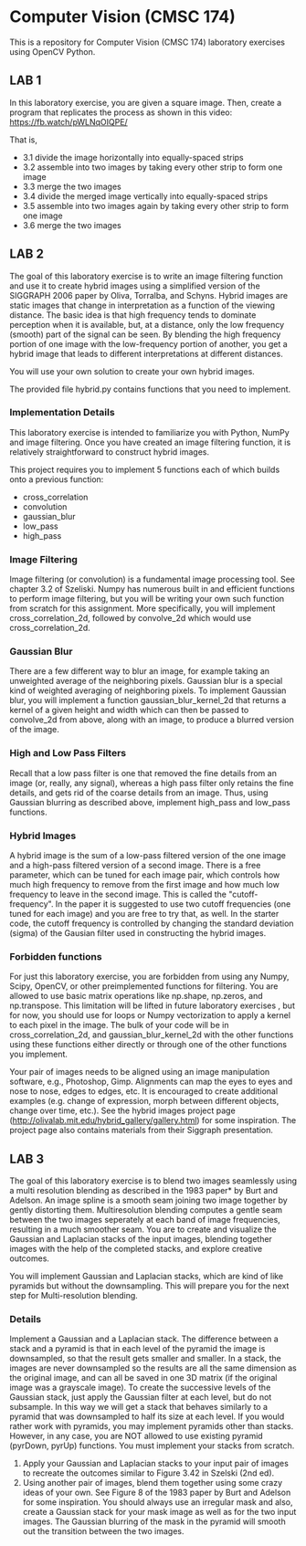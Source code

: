 # Computer Vision (CMSC 174)

This is a repository for Computer Vision (CMSC 174) laboratory exercises using OpenCV Python.

## LAB 1

In this laboratory exercise, you are given a square image. Then, create a program that replicates the process as shown in this video: https://fb.watch/pWLNqOIQPE/

That is, 
* 3.1 divide the image horizontally into equally-spaced strips
* 3.2 assemble into two images by taking every other strip to form one image
* 3.3 merge the two images
* 3.4 divide the merged image vertically into equally-spaced strips
* 3.5 assemble into two images again by taking every other strip to form one image
* 3.6 merge the two images

## LAB 2

The goal of this laboratory exercise is to write an image filtering function and use it to create hybrid images using a simplified version of the SIGGRAPH 2006 paper by Oliva, Torralba, and Schyns. Hybrid images are static images that change in interpretation as a function of the viewing distance. The basic idea is that high frequency tends to dominate perception when it is available, but, at a distance, only the low frequency (smooth) part of the signal can be seen. By blending the high frequency portion of one image with the low-frequency portion of another, you get a hybrid image that leads to different interpretations at different distances.

You will use your own solution to create your own hybrid images.

The provided file hybrid.py contains functions that you need to implement.

### Implementation Details 

This laboratory exercise is intended to familiarize you with Python, NumPy and image filtering. Once you have created an image filtering function, it is relatively straightforward to construct hybrid images.

This project requires you to implement 5 functions each of which builds onto a previous function:
* cross_correlation
* convolution
* gaussian_blur
* low_pass
* high_pass

### Image Filtering

Image filtering (or convolution) is a fundamental image processing tool. See chapter 3.2 of Szeliski.
Numpy has numerous built in and efficient functions to perform image filtering, but you will be writing your own such function from scratch for this assignment. More specifically, you will implement cross_correlation_2d, followed by convolve_2d which would use cross_correlation_2d.

### Gaussian Blur

There are a few different way to blur an image, for example taking an unweighted average of the neighboring pixels. Gaussian blur is a special kind of weighted averaging of neighboring pixels. To implement Gaussian blur, you will implement a function gaussian_blur_kernel_2d that returns a kernel of a given height and width which can then be passed to convolve_2d from above, along with an image, to produce a blurred version of the image.

### High and Low Pass Filters

Recall that a low pass filter is one that removed the fine details from an image (or, really, any signal), whereas a high pass filter only retains the fine details, and gets rid of the coarse details from an image. 
Thus, using Gaussian blurring as described above, implement high_pass and low_pass functions.

### Hybrid Images

A hybrid image is the sum of a low-pass filtered version of the one image and a high-pass filtered version of a second image. 
There is a free parameter, which can be tuned for each image pair, which controls how much high frequency to remove from the first image and how much low frequency to leave in the second image. This is called the "cutoff-frequency". In the paper it is suggested to use two cutoff frequencies (one tuned for each image) and you are free to try that, as well. In the starter code, the cutoff frequency is controlled by changing the standard deviation (sigma) of the Gausian filter used in constructing the hybrid images.

### Forbidden functions

For just this laboratory exercise, you are forbidden from using any Numpy, Scipy, OpenCV, or other preimplemented functions for filtering. You are allowed to use basic matrix operations like np.shape, np.zeros, and np.transpose. This limitation will be lifted in future laboratory exercises , but for now, you should use for loops or Numpy vectorization to apply a kernel to each pixel in the image. The bulk of your code will be in cross_correlation_2d, and gaussian_blur_kernel_2d with the other functions using these functions either directly or through one of the other functions you implement.

Your pair of images needs to be aligned using an image manipulation software, e.g., Photoshop, Gimp. 
Alignments can map the eyes to eyes and nose to nose, edges to edges, etc. It is encouraged to create additional examples (e.g. change of expression, morph between different objects, change over time, etc.). See the hybrid images project page (http://olivalab.mit.edu/hybrid_gallery/gallery.html) for some inspiration. The project page also contains materials from their Siggraph presentation.

## LAB 3

The goal of this laboratory exercise is to blend two images seamlessly using a multi resolution blending as described in the 1983 paper* by Burt and Adelson. An image spline is a smooth seam joining two image together by gently distorting them. Multiresolution blending computes a gentle seam between the two images seperately at each band of image frequencies, resulting in a much smoother seam. You are to create and visualize the Gaussian and Laplacian stacks of the input images, blending together images with the help of the completed stacks, and explore creative outcomes.

You will implement Gaussian and Laplacian stacks, which are kind of like pyramids but without the downsampling. This will prepare you for the next step for Multi-resolution blending.

### Details

Implement a Gaussian and a Laplacian stack. The difference between a stack and a pyramid is that in each level of the pyramid the image is downsampled, so that the result gets smaller and smaller. In a stack, the images are never downsampled so the results are all the same dimension as the original image, and can all be saved in one 3D matrix (if the original image was a grayscale image). To create the successive levels of the Gaussian stack, just apply the Gaussian filter at each level, but do not subsample. In this way we will get a stack that behaves similarly to a pyramid that was downsampled to half its size at each level. If you would rather work with pyramids, you may implement pyramids other than stacks. However, in any case, you are NOT allowed to use existing pyramid (pyrDown, pyrUp) functions. You must implement your stacks from scratch.
1. Apply your Gaussian and Laplacian stacks to your input pair of images to recreate the outcomes similar to Figure 3.42 in Szelski (2nd ed).
2. Using another pair of images, blend them together using some crazy ideas of your own. See Figure 8 of the 1983 paper by Burt and Adelson for some inspiration. You should always use an irregular mask and also, create a Gaussian stack for your mask image as well as for the two input images. The Gaussian blurring of the mask in the pyramid will smooth out the transition between the two images.